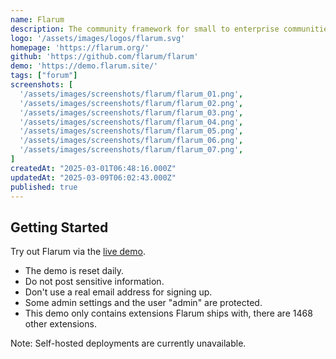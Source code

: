 ```yaml
---
name: Flarum
description: The community framework for small to enterprise communities that is extensible, scalable and completely free!
logo: '/assets/images/logos/flarum.svg'
homepage: 'https://flarum.org/'
github: 'https://github.com/flarum/flarum'
demo: 'https://demo.flarum.site/'
tags: ["forum"]
screenshots: [
  '/assets/images/screenshots/flarum/flarum_01.png',
  '/assets/images/screenshots/flarum/flarum_02.png',
  '/assets/images/screenshots/flarum/flarum_03.png',
  '/assets/images/screenshots/flarum/flarum_04.png',
  '/assets/images/screenshots/flarum/flarum_05.png',
  '/assets/images/screenshots/flarum/flarum_06.png',
  '/assets/images/screenshots/flarum/flarum_07.png',
]
createdAt: "2025-03-01T06:48:16.000Z"
updatedAt: "2025-03-09T06:02:43.000Z"
published: true
---
```


## Getting Started

Try out Flarum via the [live demo](https://demo.flarum.site/).

- The demo is reset daily.
- Do not post sensitive information.
- Don't use a real email address for signing up.
- Some admin settings and the user "admin" are protected.
- This demo only contains extensions Flarum ships with, there are 1468 other extensions.

Note: Self-hosted deployments are currently unavailable.
